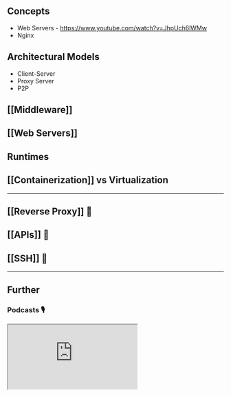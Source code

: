 ## Concepts

- Web Servers - https://www.youtube.com/watch?v=JhpUch6lWMw
- Nginx

## Architectural Models

- Client-Server
- Proxy Server
- P2P

## [[Middleware]]

## [[Web Servers]]

## Runtimes

## [[Containerization]] vs Virtualization

---

## [[Reverse Proxy]] 📄

## [[APIs]] 📄

## [[SSH]] 📄

---
## Further

### Podcasts 🎙

<iframe src='https://podverse.fm/embed/player?episodeId=R9P9_oPJ1_8' title='Podverse Embed Player' class='pv-embed-player'>Syntax - Hosting &amp; Servers — Heroku, Now, Galaxy, Digital Ocean, Linode, Docker, Netlify and more!</iframe>
